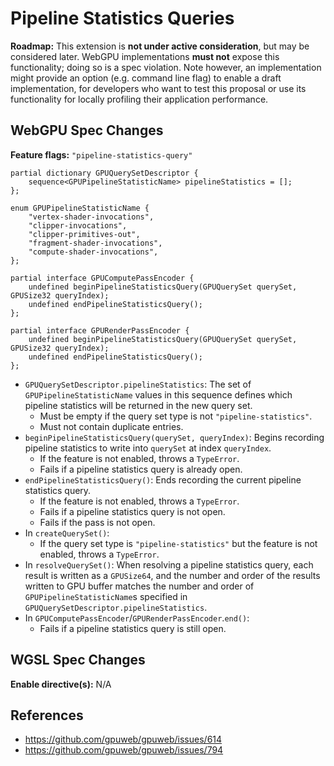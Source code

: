 # Pipeline Statistics Queries

**Roadmap:** This extension is **not under active consideration**, but may be considered later.
WebGPU implementations **must not** expose this functionality; doing so is a spec violation.
Note however, an implementation might provide an option (e.g. command line flag) to enable a draft
implementation, for developers who want to test this proposal or use its functionality for locally
profiling their application performance.

## WebGPU Spec Changes

**Feature flags:** `"pipeline-statistics-query"`

```
partial dictionary GPUQuerySetDescriptor {
    sequence<GPUPipelineStatisticName> pipelineStatistics = [];
};

enum GPUPipelineStatisticName {
    "vertex-shader-invocations",
    "clipper-invocations",
    "clipper-primitives-out",
    "fragment-shader-invocations",
    "compute-shader-invocations",
};

partial interface GPUComputePassEncoder {
    undefined beginPipelineStatisticsQuery(GPUQuerySet querySet, GPUSize32 queryIndex);
    undefined endPipelineStatisticsQuery();
};

partial interface GPURenderPassEncoder {
    undefined beginPipelineStatisticsQuery(GPUQuerySet querySet, GPUSize32 queryIndex);
    undefined endPipelineStatisticsQuery();
};
```

- `GPUQuerySetDescriptor.pipelineStatistics`:
    The set of `GPUPipelineStatisticName` values in this sequence defines which pipeline statistics will be returned in the new query set.
    - Must be empty if the query set type is not `"pipeline-statistics"`.
    - Must not contain duplicate entries.
- `beginPipelineStatisticsQuery(querySet, queryIndex)`:
    Begins recording pipeline statistics to write into `querySet` at index `queryIndex`.
    - If the feature is not enabled, throws a `TypeError`.
    - Fails if a pipeline statistics query is already open.
- `endPipelineStatisticsQuery()`:
    Ends recording the current pipeline statistics query.
    - If the feature is not enabled, throws a `TypeError`.
    - Fails if a pipeline statistics query is not open.
    - Fails if the pass is not open.
- In `createQuerySet()`:
    - If the query set type is `"pipeline-statistics"` but the feature is not enabled, throws a `TypeError`.
- In `resolveQuerySet()`:
    When resolving a pipeline statistics query, each result is written as a `GPUSize64`, and the number and order of the results written to GPU buffer matches the number and order of `GPUPipelineStatisticName`s specified in `GPUQuerySetDescriptor.pipelineStatistics`.
- In `GPUComputePassEncoder`/`GPURenderPassEncoder`.`end()`:
    - Fails if a pipeline statistics query is still open.

## WGSL Spec Changes

**Enable directive(s):** N/A

## References

- <https://github.com/gpuweb/gpuweb/issues/614>
- <https://github.com/gpuweb/gpuweb/issues/794>
